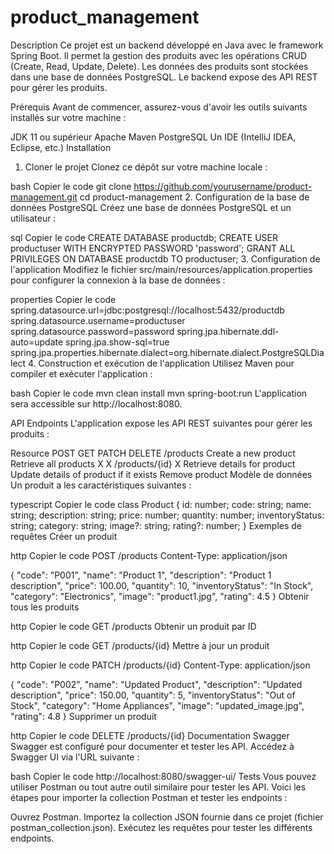 # product_management

Description
Ce projet est un backend développé en Java avec le framework Spring Boot. Il permet la gestion des produits avec les opérations CRUD (Create, Read, Update, Delete). Les données des produits sont stockées dans une base de données PostgreSQL. Le backend expose des API REST pour gérer les produits.

Prérequis
Avant de commencer, assurez-vous d'avoir les outils suivants installés sur votre machine :

JDK 11 ou supérieur
Apache Maven
PostgreSQL
Un IDE (IntelliJ IDEA, Eclipse, etc.)
Installation
1. Cloner le projet
   Clonez ce dépôt sur votre machine locale :

bash
Copier le code
git clone https://github.com/yourusername/product-management.git
cd product-management
2. Configuration de la base de données PostgreSQL
   Créez une base de données PostgreSQL et un utilisateur :

sql
Copier le code
CREATE DATABASE productdb;
CREATE USER productuser WITH ENCRYPTED PASSWORD 'password';
GRANT ALL PRIVILEGES ON DATABASE productdb TO productuser;
3. Configuration de l'application
   Modifiez le fichier src/main/resources/application.properties pour configurer la connexion à la base de données :

properties
Copier le code
spring.datasource.url=jdbc:postgresql://localhost:5432/productdb
spring.datasource.username=productuser
spring.datasource.password=password
spring.jpa.hibernate.ddl-auto=update
spring.jpa.show-sql=true
spring.jpa.properties.hibernate.dialect=org.hibernate.dialect.PostgreSQLDialect
4. Construction et exécution de l'application
   Utilisez Maven pour compiler et exécuter l'application :

bash
Copier le code
mvn clean install
mvn spring-boot:run
L'application sera accessible sur http://localhost:8080.

API Endpoints
L'application expose les API REST suivantes pour gérer les produits :

Resource	POST	GET	PATCH	DELETE
/products	Create a new product	Retrieve all products	X	X
/products/{id}	X	Retrieve details for product	Update details of product if it exists	Remove product
Modèle de données
Un produit a les caractéristiques suivantes :

typescript
Copier le code
class Product {
id: number;
code: string;
name: string;
description: string;
price: number;
quantity: number;
inventoryStatus: string;
category: string;
image?: string;
rating?: number;
}
Exemples de requêtes
Créer un produit

http
Copier le code
POST /products
Content-Type: application/json

{
"code": "P001",
"name": "Product 1",
"description": "Product 1 description",
"price": 100.00,
"quantity": 10,
"inventoryStatus": "In Stock",
"category": "Electronics",
"image": "product1.jpg",
"rating": 4.5
}
Obtenir tous les produits

http
Copier le code
GET /products
Obtenir un produit par ID

http
Copier le code
GET /products/{id}
Mettre à jour un produit

http
Copier le code
PATCH /products/{id}
Content-Type: application/json

{
"code": "P002",
"name": "Updated Product",
"description": "Updated description",
"price": 150.00,
"quantity": 5,
"inventoryStatus": "Out of Stock",
"category": "Home Appliances",
"image": "updated_image.jpg",
"rating": 4.8
}
Supprimer un produit

http
Copier le code
DELETE /products/{id}
Documentation Swagger
Swagger est configuré pour documenter et tester les API. Accédez à Swagger UI via l'URL suivante :

bash
Copier le code
http://localhost:8080/swagger-ui/
Tests
Vous pouvez utiliser Postman ou tout autre outil similaire pour tester les API. Voici les étapes pour importer la collection Postman et tester les endpoints :

Ouvrez Postman.
Importez la collection JSON fournie dans ce projet (fichier postman_collection.json).
Exécutez les requêtes pour tester les différents endpoints.